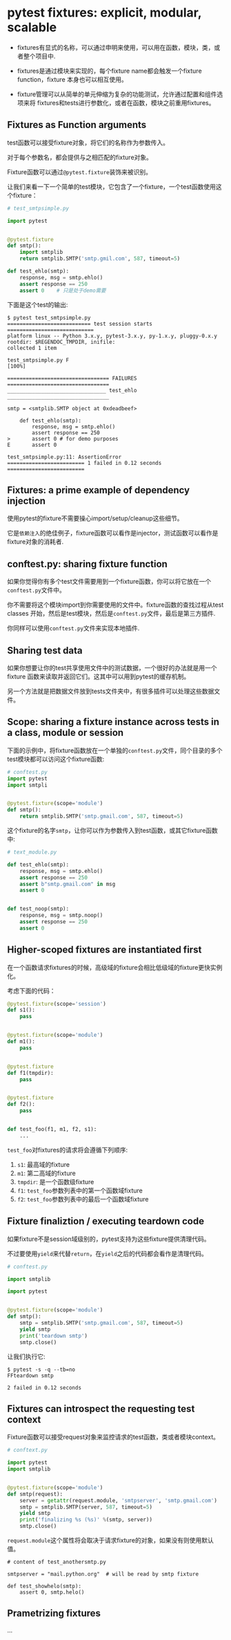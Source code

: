 # pytest fixtures: explicit, modular, scalable

- fixtures有显式的名称，可以通过申明来使用，可以用在函数，模块，类，或者整个项目中.

- fixtures是通过模块来实现的，每个fixture name都会触发一个fixture function，fixture
本身也可以相互使用。

- fixture管理可以从简单的单元伸缩为复杂的功能测试，允许通过配置和组件选项来将
fixtures和tests进行参数化，或者在函数，模块之前重用fixtures。

## Fixtures as Function arguments

test函数可以接受fixture对象，将它们的名称作为参数传入。

对于每个参数名，都会提供与之相匹配的fixture对象。

Fixture函数可以通过`@pytest.fixture`装饰来被识别。

让我们来看一下一个简单的test模块，它包含了一个fixture，一个test函数使用这个fixture：

```python
# test_smtpsimple.py

import pytest


@pytest.fixture
def smtp():
    import smtplib
    return smtplib.SMTP('smtp.gmil.com', 587, timeout=5)

def test_ehlo(smtp):
    response, msg = smtp.ehlo()
    assert response == 250
    assert 0    # 只是处于demo需要
```

下面是这个test的输出:

```
$ pytest test_smtpsimple.py
=========================== test session starts ============================
platform linux -- Python 3.x.y, pytest-3.x.y, py-1.x.y, pluggy-0.x.y
rootdir: $REGENDOC_TMPDIR, inifile:
collected 1 item

test_smtpsimple.py F                                                 [100%]

================================= FAILURES =================================
________________________________ test_ehlo _________________________________

smtp = <smtplib.SMTP object at 0xdeadbeef>

    def test_ehlo(smtp):
        response, msg = smtp.ehlo()
        assert response == 250
>       assert 0 # for demo purposes
E       assert 0

test_smtpsimple.py:11: AssertionError
========================= 1 failed in 0.12 seconds =========================
```

## Fixtures: a prime example of dependency injection

使用pytest的fixture不需要操心import/setup/cleanup这些细节。

它是`依赖注入`的绝佳例子，fixture函数可以看作是injector，测试函数可以看作是
fixture对象的消耗者.

## conftest.py: sharing fixture function

如果你觉得你有多个test文件需要用到一个fixture函数，你可以将它放在一个`conftest.py`文件中。

你不需要将这个模块import到你需要使用的文件中。fixture函数的查找过程从test classes
开始，然后是test模块，然后是`conftest.py`文件，最后是第三方插件.

你同样可以使用`conftest.py`文件来实现本地插件.

## Sharing test data

如果你想要让你的test共享使用文件中的测试数据，一个很好的办法就是用一个fixture
函数来读取并返回它们。这其中可以用到pytest的缓存机制。

另一个方法就是把数据文件放到tests文件夹中，有很多插件可以处理这些数据文件。

## Scope: sharing a fixture instance across tests in a class, module or session

下面的示例中，将fixture函数放在一个单独的`conftest.py`文件，同个目录的多个
test模块都可以访问这个fixture函数:

```python
# conftest.py
import pytest
import smtpli


@pytest.fixture(scope='module')
def smtp():
    return smtplib.SMTP('smtp.gmail.com', 587, timeout=5)
```

这个fixture的名字`smtp`，让你可以作为参数传入到test函数，或其它fixture函数中:

```python
# text_module.py

def test_ehlo(smtp):
    response, msg = smtp.ehlo()
    assert response == 250
    assert b"smtp.gmail.com" in msg
    assert 0 


def test_noop(smtp):
    response, msg = smtp.noop()
    assert response == 250
    assert 0
```

## Higher-scoped fixtures are instantiated first

在一个函数请求fixtures的时候，高级域的fixture会相比低级域的fixture更快实例化。

考虑下面的代码：

```python
@pytest.fixture(scope='session')
def s1():
    pass


@pytest.fixture(scope='module')
def m1():
    pass


@pytest.fixture
def f1(tmpdir):
    pass


@pytest.fixture
def f2():
    pass


def test_foo(f1, m1, f2, s1):
    ...
```

`test_foo`对fixtures的请求将会遵循下列顺序:

1. `s1`: 最高域的fixture
2. `m1`: 第二高域的fixture
3. `tmpdir`: 是一个函数级fixture
4. `f1`: `test_foo`参数列表中的第一个函数域fixture
5. `f2`: `test_foo`参数列表中的最后一个函数域fixture

## Fixture finaliztion / executing teardown code

如果fixture不是session域级别的，pytest支持为这些fixture提供清理代码。

不过要使用`yield`来代替`return`，在`yield`之后的代码都会看作是清理代码。

```python
# conftest.py

import smtplib

import pytest


@pytest.fixture(scope='module')
def smtp():
    smtp = smtplib.SMTP('smtp.gmail.com', 587, timeout=5)
    yield smtp
    print('teardown smtp')
    smtp.close()
```

让我们执行它:

```
$ pytest -s -q --tb=no
FFteardown smtp

2 failed in 0.12 seconds
```

## Fixtures can introspect the requesting test context

Fixture函数可以接受request对象来监控请求的test函数，类或者模块context。

```python
# conftext.py

import pytest
import smtplib


@pytest.fixture(scope='module')
def smtp(request):
    server = getattr(request.module, 'smtpserver', 'smtp.gmail.com')
    smtp = smtplib.SMTP(server, 587, timeout=5)
    yield smtp
    print('finalizing %s (%s)' %(smtp, server))
    smtp.close()
```

`request.module`这个属性将会取决于请求fixture的对象，如果没有则使用默认值。

```
# content of test_anothersmtp.py

smtpserver = "mail.python.org"  # will be read by smtp fixture

def test_showhelo(smtp):
    assert 0, smtp.helo()
```

## Prametrizing fixtures

...
